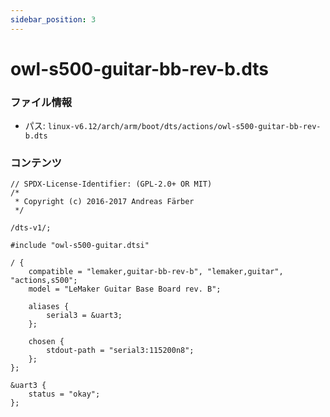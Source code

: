 ```yaml
---
sidebar_position: 3
---
```

# owl-s500-guitar-bb-rev-b.dts

### ファイル情報

- パス: `linux-v6.12/arch/arm/boot/dts/actions/owl-s500-guitar-bb-rev-b.dts`

### コンテンツ

```dts
// SPDX-License-Identifier: (GPL-2.0+ OR MIT)
/*
 * Copyright (c) 2016-2017 Andreas Färber
 */

/dts-v1/;

#include "owl-s500-guitar.dtsi"

/ {
	compatible = "lemaker,guitar-bb-rev-b", "lemaker,guitar", "actions,s500";
	model = "LeMaker Guitar Base Board rev. B";

	aliases {
		serial3 = &uart3;
	};

	chosen {
		stdout-path = "serial3:115200n8";
	};
};

&uart3 {
	status = "okay";
};

```
